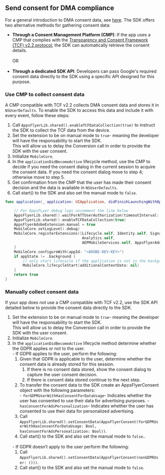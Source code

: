 ## <a id="dma_support"> Send consent for DMA compliance
For a general introduction to DMA consent data, see [here](https://dev.appsflyer.com/hc/docs/send-consent-for-dma-compliance).<be>
The SDK offers two alternative methods for gathering consent data:<br>
- **Through a Consent Management Platform (CMP)**: If the app uses a CMP that complies with the [Transparency and Consent Framework (TCF) v2.2 protocol](https://iabeurope.eu/tcf-supporting-resources/), the SDK can automatically retrieve the consent details.<br>
<br>OR<br><br>
- **Through a dedicated SDK API**: Developers can pass Google's required consent data directly to the SDK using a specific API designed for this purpose.
### Use CMP to collect consent data
A CMP compatible with TCF v2.2 collects DMA consent data and stores it in <code>NSUserDefaults</code>. To enable the SDK to access this data and include it with every event, follow these steps:<br>
<ol>
  <li> Call <code>AppsFlyerLib.shared().enableTCFDataCollection(true)</code> to instruct the SDK to collect the TCF data from the device.
  <li> Set the extension to be on manual mode to <code>true</code>- meaning the developer will have the responsability to start the SDK.</br>
       This will allow us to delay the Conversion call in order to provide the SDK with the user consent.
  <li> Initialize <code>MobileCore</code>. 
  <li> In the <code>applicationDidBecomeActive</code> lifecycle method, use the CMP to decide if you need the consent dialog in the current session to acquire the consent data. If you need the consent dialog move to step 4; otherwise move to step 5.
  <li> Get confirmation from the CMP that the user has made their consent decision and the data is available in <code>NSUserDefaults</code>.
  <li> Call start() to the SDK and also set the manual mode to <code>false</code>.
</ol>


```swift
func application(_ application: UIApplication, didFinishLaunchingWithOptions launchOptions: [UIApplication.LaunchOptionsKey: Any]?) -> Bool {

    // For AppsFLyer debug logs uncomment the line below
    AppsFlyerLib.shared().waitForATTUserAuthorization(timeoutInterval: 60)
    AppsFlyerLib.shared().enableTCFDataCollection(true)
    AppsFlyerAdobeExtension.manual = true
    MobileCore.setLogLevel(.debug)
    MobileCore.registerExtensions([Lifecycle.self, Identity.self, Signal.self,
                                   Analytics.self,
                                   AEPMobileServices.self, AppsFlyerAdobeExtension.self]) {
    }
    MobileCore.configureWith(appId: "<ADOBE-DEV-KEY>")
    if appState != .background {
        // only start lifecycle if the application is not in the background
        MobileCore.lifecycleStart(additionalContextData: nil)
    }
    return true
}
```

### Manually collect consent data
If your app does not use a CMP compatible with TCF v2.2, use the SDK API detailed below to provide the consent data directly to the SDK.
<ol>
  <li> Set the extension to be on manual mode to <code>true</code>- meaning the developer will have the responsability to start the SDK.</br>
       This will allow us to delay the Conversion call in order to provide the SDK with the user consent.
  <li> Initialize <code>MobileCore</code>.
  <li> In the <code>applicationDidBecomeActive</code> lifecycle method determine whether the GDPR applies or not to the user.<br>
  - If GDPR applies to the user, perform the following: 
      <ol>
        <li> Given that GDPR is applicable to the user, determine whether the consent data is already stored for this session.
            <ol>
              <li> If there is no consent data stored, show the consent dialog to capture the user consent decision.
              <li> If there is consent data stored continue to the next step.
            </ol>
        <li> To transfer the consent data to the SDK create an AppsFlyerConsent object with the following parameters:<br>
          - <code>forGDPRUserWithHasConsentForDataUsage</code>- Indicates whether the user has consented to use their data for advertising purposes.
          - <code>hasConsentForAdsPersonalization</code>- Indicates whether the user has consented to use their data for personalized advertising.
        <li> Call <code>AppsFlyerLib.shared().setConsentData(AppsFlyerConsent(forGDPRUserWithHasConsentForDataUsage: Bool, hasConsentForAdsPersonalization: Bool))</code>. 
        <li> Call start() to the SDK and also set the manual mode to <code>false</code>..
      </ol><br>
    - If GDPR doesn’t apply to the user perform the following:
      <ol>
        <li> Call <code>AppsFlyerLib.shared().setConsentData(AppsFlyerConsent(nonGDPRUser: ()))</code>.
        <li> Call start() to the SDK and also set the manual mode to <code>false</code>.
      </ol>
</ol>

